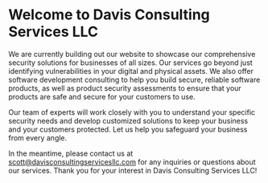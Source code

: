 # Welcome to Davis Consulting Services LLC

We are currently building out our website to showcase our comprehensive security solutions for businesses of all sizes. Our services go beyond just identifying vulnerabilities in your digital and physical assets. We also offer software development consulting to help you build secure, reliable software products, as well as product security assessments to ensure that your products are safe and secure for your customers to use.

Our team of experts will work closely with you to understand your specific security needs and develop customized solutions to keep your business and your customers protected. Let us help you safeguard your business from every angle.

In the meantime, please contact us at scott@davisconsultingservicesllc.com for any inquiries or questions about our services. Thank you for your interest in Davis Consulting Services LLC!
